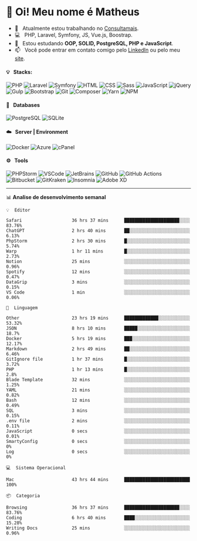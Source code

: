 # 👋 Oi! Meu nome é Matheus

- 🔭 &nbsp; Atualmente estou trabalhando no [Consultamais](https://consultamais.com.br/).
- 💻 &nbsp; PHP, Laravel, Symfony, JS, Vue.js, Boostrap.
- 🌱 &nbsp; Estou estudando **OOP, SOLID, PostgreSQL, PHP e JavaScript**.
- 📫 &nbsp; Você pode entrar em contato comigo pelo [LinkedIn](https://www.linkedin.com/in/matheuscamargoxavier/) ou pelo meu [site](https://matheuscamargo.co).

#### 💡 &nbsp; Stacks:
![PHP](https://img.shields.io/badge/-PHP-777BB4?&logo=php&logoColor=FFFFFF)
![Laravel](https://img.shields.io/badge/-Laravel-FF2D20?&logo=laravel&logoColor=FFFFFF)
![Symfony](https://img.shields.io/badge/-Symfony-000000?&logo=symfony&logoColor=FFFFFF)
![HTML](https://img.shields.io/badge/-HTML-E34F26?&logo=html5&logoColor=FFFFFF)
![CSS](https://img.shields.io/badge/-CSS-1572B6?&logo=css3&logoColor=FFFFFF)
![Sass](https://img.shields.io/badge/-Sass-CC6699?&logo=sass&logoColor=FFFFFF)
![JavaScript](https://img.shields.io/badge/-JavaScript-F7DF1E?&logo=javascript&logoColor=FFFFFF)
![jQuery](https://img.shields.io/badge/-jQuery-0769AD?&logo=jquery&logoColor=FFFFFF)
![Gulp](https://img.shields.io/badge/-Gulp-CF4647?&logo=gulp&logoColor=FFFFFF)
![Bootstrap](https://img.shields.io/badge/-Bootstrap-7952B3?&logo=bootstrap&logoColor=FFFFFF)
![Git](https://img.shields.io/badge/-Git-F05032?&logo=git&logoColor=FFFFFF)
![Composer](https://img.shields.io/badge/-Composer-885630?&logo=composer&logoColor=FFFFFF)
![Yarn](https://img.shields.io/badge/-Yarn-2C8EBB?&logo=yarn&logoColor=FFFFFF)
![NPM](https://img.shields.io/badge/-npm-CB3837?&logo=npm&logoColor=FFFFFF)

#### 💾 &nbsp; Databases
![PostgreSQL](https://img.shields.io/badge/-PostgreSQL-336791?&logo=PostgreSQL&logoColor=FFFFFF)
![SQLite](https://img.shields.io/badge/-SQLite-003B57?&logo=SQLite&logoColor=FFFFFF)

#### ☁️ &nbsp; Server | Environment
![Docker](https://img.shields.io/badge/-Docker-2496ED?&logo=docker&logoColor=FFFFFF)
![Azure](https://img.shields.io/badge/-Azure-0089D6?&logo=microsoft%20azure&logoColor=FFFFFF)
![cPanel](https://img.shields.io/badge/-cPanel-FF6C2C?&logo=cpanel&logoColor=FFFFFF)

#### ⚙️ &nbsp; Tools
![PHPStorm](https://img.shields.io/badge/-PHPStorm-000000?&logo=PHPStorm&logoColor=FFFFFF)
![VSCode](https://img.shields.io/badge/-VSCode-007ACC?&logo=Visual%20Studio%20Code&logoColor=FFFFFF) 
![JetBrains](https://img.shields.io/badge/-JetBrains-000000?&logo=jetbrains&logoColor=FFFFFF) 
![GitHub](https://img.shields.io/badge/-GitHub-181717?&logo=github&logoColor=FFFFFF) 
![GitHub Actions](https://img.shields.io/badge/-GitHub%20Actions-181717?&logo=GitHub%20Actions&logoColor=FFFFFF) 
![Bitbucket](https://img.shields.io/badge/-Bitbucket-0052CC?&logo=bitbucket&logoColor=FFFFFF)
![GitKraken](https://img.shields.io/badge/-GitKraken-179287?&logo=GitKraken&logoColor=FFFFFF)
![Insomnia](https://img.shields.io/badge/-Insomnia-5849BE?&logo=Insomnia&logoColor=FFFFFF)
![Adobe XD](https://img.shields.io/badge/-Adobe%20XD-FF61F6?&logo=adobe%20xd&logoColor=FFFFFF) 
_______

📊  **Analise de desenvolvimento semanal**
```text
💡  Editor

Safari                   36 hrs 37 mins      █████████████████████░░░░     83.76%
ChatGPT                  2 hrs 40 mins       ██░░░░░░░░░░░░░░░░░░░░░░░      6.13%
PhpStorm                 2 hrs 30 mins       █░░░░░░░░░░░░░░░░░░░░░░░░      5.74%
Warp                     1 hr 11 mins        █░░░░░░░░░░░░░░░░░░░░░░░░      2.73%
Notion                   25 mins             ░░░░░░░░░░░░░░░░░░░░░░░░░      0.96%
Spotify                  12 mins             ░░░░░░░░░░░░░░░░░░░░░░░░░      0.47%
DataGrip                 3 mins              ░░░░░░░░░░░░░░░░░░░░░░░░░      0.15%
VS Code                  1 min               ░░░░░░░░░░░░░░░░░░░░░░░░░      0.06%
```
```text
💬  Linguagem

Other                    23 hrs 19 mins      █████████████░░░░░░░░░░░░     53.32%
JSON                     8 hrs 10 mins       █████░░░░░░░░░░░░░░░░░░░░      18.7%
Docker                   5 hrs 19 mins       ███░░░░░░░░░░░░░░░░░░░░░░     12.17%
Markdown                 2 hrs 49 mins       ██░░░░░░░░░░░░░░░░░░░░░░░      6.46%
GitIgnore file           1 hr 37 mins        █░░░░░░░░░░░░░░░░░░░░░░░░      3.72%
PHP                      1 hr 13 mins        █░░░░░░░░░░░░░░░░░░░░░░░░       2.8%
Blade Template           32 mins             ░░░░░░░░░░░░░░░░░░░░░░░░░      1.25%
YAML                     21 mins             ░░░░░░░░░░░░░░░░░░░░░░░░░      0.82%
Bash                     12 mins             ░░░░░░░░░░░░░░░░░░░░░░░░░      0.49%
SQL                      3 mins              ░░░░░░░░░░░░░░░░░░░░░░░░░      0.15%
.env file                2 mins              ░░░░░░░░░░░░░░░░░░░░░░░░░      0.11%
JavaScript               0 secs              ░░░░░░░░░░░░░░░░░░░░░░░░░      0.01%
SmartyConfig             0 secs              ░░░░░░░░░░░░░░░░░░░░░░░░░         0%
Log                      0 secs              ░░░░░░░░░░░░░░░░░░░░░░░░░         0%
```
```text
💻  Sistema Operacional

Mac                      43 hrs 44 mins      █████████████████████████       100%
```
```text
📦  Categoria

Browsing                 36 hrs 37 mins      █████████████████████░░░░     83.76%
Coding                   6 hrs 40 mins       ████░░░░░░░░░░░░░░░░░░░░░     15.28%
Writing Docs             25 mins             ░░░░░░░░░░░░░░░░░░░░░░░░░      0.96%
```
